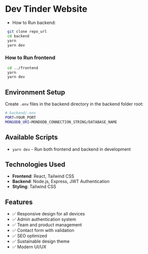 # Dev Tinder Website

-  How to Run backend:

```bash
 git clone repo_url
 cd backend
 yarn
 yarn dev
```

### How to Run frontend
```bash
 cd ../frontend
 yarn
 yarn dev
```

## Environment Setup

Create `.env` files in the backend directory in the backend folder root:

```bash
# backend/.env
PORT=YOUR_PORT
MONGODB_URI=MONDODB_CONNECTION_STRING/DATABASE_NAME
```

## Available Scripts

- `yarn dev` - Run both frontend and backend in development

## Technologies Used

- **Frontend**: React, Tailwind CSS
- **Backend**: Node.js, Express, JWT Authentication
- **Styling**: Tailwind CSS

## Features

- ✅ Responsive design for all devices
- ✅ Admin authentication system
- ✅ Team and product management
- ✅ Contact form with validation
- ✅ SEO optimized
- ✅ Sustainable design theme
- ✅ Modern UI/UX
